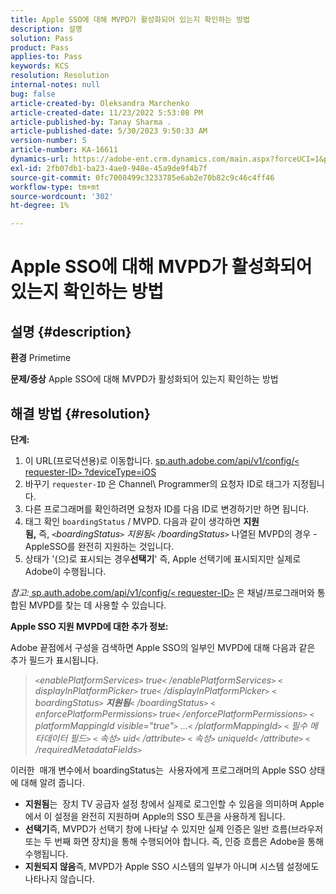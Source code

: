 ```yaml
---
title: Apple SSO에 대해 MVPD가 활성화되어 있는지 확인하는 방법
description: 설명
solution: Pass
product: Pass
applies-to: Pass
keywords: KCS
resolution: Resolution
internal-notes: null
bug: false
article-created-by: Oleksandra Marchenko
article-created-date: 11/23/2022 5:53:08 PM
article-published-by: Tanay Sharma .
article-published-date: 5/30/2023 9:50:33 AM
version-number: 5
article-number: KA-16611
dynamics-url: https://adobe-ent.crm.dynamics.com/main.aspx?forceUCI=1&pagetype=entityrecord&etn=knowledgearticle&id=6021c6ae-576b-ed11-9561-6045bd006b25
exl-id: 2fb07db1-ba23-4ae0-948e-45a9de9f4b7f
source-git-commit: 0fc7008499c3233785e6ab2e70b82c9c46c4ff46
workflow-type: tm+mt
source-wordcount: '302'
ht-degree: 1%

---
```


# Apple SSO에 대해 MVPD가 활성화되어 있는지 확인하는 방법

## 설명 {#description}

<b>환경</b>
Primetime


<b>문제/증상</b>
Apple SSO에 대해 MVPD가 활성화되어 있는지 확인하는 방법


## 해결 방법 {#resolution}

<b>단계:</b>
1. 이 URL(프로덕션용)로 이동합니다. [sp.auth.adobe.com/api/v1/config/`<` requester-ID`>` ?deviceType=iOS](http://sp.auth.adobe.com/api/v1/config/ABC?deviceType=iOS)
2. 바꾸기 `requester-ID` 은 Channel\ Programmer의 요청자 ID로 태그가 지정됩니다.
3. 다른 프로그래머를 확인하려면 요청자 ID를 다음 ID로 변경하기만 하면 됩니다.
4. 태그 확인 `boardingStatus` /<b> </b>MVPD. 다음과 같이 생각하면 <b>지원됨,</b> 즉, *`<`boardingStatus`>` 지원됨`<` /boardingStatus`>`* 나열된 MVPD의 경우 - AppleSSO를 완전히 지원하는 것입니다.
5. 상태가 &#39;(으)로 표시되는 경우<b>선택기</b>&#39; 즉, Apple 선택기에 표시되지만 실제로 Adobe이 수행됩니다.


*참고:*[ sp.auth.adobe.com/api/v1/config/`<` requester-ID`>`](http://sp.auth.adobe.com/api/v1/config/ABC?deviceType=iOS) 은 채널/프로그래머와 통합된 MVPD를 찾는 데 사용할 수 있습니다.

<b>Apple SSO 지원 MVPD에 대한 추가 정보:</b>

Adobe 끝점에서 구성을 검색하면 Apple SSO의 일부인 MVPD에 대해 다음과 같은 추가 필드가 표시됩니다.


> *`<`enablePlatformServices`>` true`<` /enablePlatformServices`>`
> `<` displayInPlatformPicker`>` true`<` /displayInPlatformPicker`>`
> `<` boardingStatus`>` <b>지원됨</b>`<` /boardingStatus`>`
> `<` enforcePlatformPermissions`>` true`<` /enforcePlatformPermissions`>`
> `<` platformMappingId visible=&quot;true&quot;`>` ...`<` /platformMappingId`>`
> `<` 필수 메타데이터 필드`>`
> `<` 속성`>` uid`<` /attribute`>`
> `<` 속성`>` uniqueId`<` /attribute`>`
> `<` /requiredMetadataFields`>`*


이러한 &#x200B; 매개 변수에서 boardingStatus는 &#x200B; 사용자에게 프로그래머의 Apple SSO 상태에 대해 알려 줍니다.

- <b>지원됨</b>는 &#x200B; 장치 TV 공급자 설정 창에서 실제로 로그인할 수 있음을 의미하며 Apple에서 이 설정을 완전히 지원하며 Apple의 SSO 토큰을 사용하게 됩니다.
- <b>선택기</b>즉&#x200B;, MVPD가 선택기 창에 나타날 수 있지만 실제 인증은 일반 흐름(브라우저 또는 두 번째 화면 장치)을 통해 수행되어야 합니다. 즉, 인증 흐름은 Adobe을 통해 수행됩니다.
- <b>지원되지 않음</b>즉&#x200B;, MVPD가 Apple SSO 시스템의 일부가 아니며 시스템 설정에도 나타나지 않습니다.
